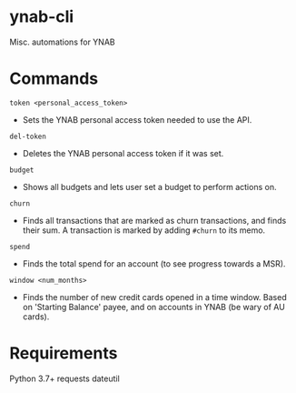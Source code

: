 # ynab-cli
Misc. automations for YNAB

# Commands
`token <personal_access_token>`
- Sets the YNAB personal access token needed to use the API.

`del-token`
- Deletes the YNAB personal access token if it was set.

`budget`
- Shows all budgets and lets user set a budget to perform actions on.

`churn`
- Finds all transactions that are marked as churn transactions, and finds their sum. A transaction is marked by adding `#churn` to its memo.

`spend`
- Finds the total spend for an account (to see progress towards a MSR).

`window <num_months>`
- Finds the number of new credit cards opened in a time window. Based on 'Starting Balance' payee, and on accounts in YNAB (be wary of AU cards).


# Requirements
Python 3.7+
requests
dateutil